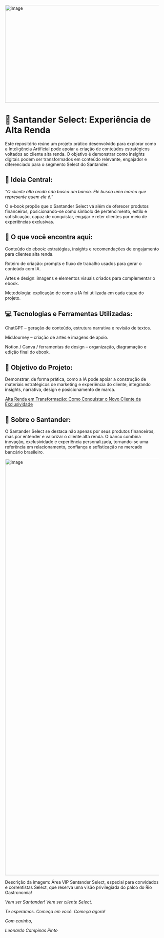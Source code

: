<img width="1280" height="320" alt="image" src="https://github.com/user-attachments/assets/0e8065ca-ff5b-47b5-8ee3-b115622101c3" />

# **📘 Santander Select: Experiência de Alta Renda**


Este repositório reúne um projeto prático desenvolvido para explorar como a Inteligência Artificial pode apoiar a criação de conteúdos estratégicos voltados ao cliente alta renda. O objetivo é demonstrar como insights digitais podem ser transformados em conteúdo relevante, engajador e diferenciado para o segmento Select do Santander.

## 🎯 Ideia Central:

*“O cliente alta renda não busca um banco. Ele busca uma marca que represente quem ele é.”*

O e-book propõe que o Santander Select vá além de oferecer produtos financeiros, posicionando-se como símbolo de pertencimento, estilo e sofisticação, capaz de conquistar, engajar e reter clientes por meio de experiências exclusivas.

## 🧠 O que você encontra aqui:

Conteúdo do ebook: estratégias, insights e recomendações de engajamento para clientes alta renda.

Roteiro de criação: prompts e fluxo de trabalho usados para gerar o conteúdo com IA.

Artes e design: imagens e elementos visuais criados para complementar o ebook.

Metodologia: explicação de como a IA foi utilizada em cada etapa do projeto.

## 💻 Tecnologias e Ferramentas Utilizadas:

ChatGPT – geração de conteúdo, estrutura narrativa e revisão de textos.

MidJourney – criação de artes e imagens de apoio.

Notion / Canva / ferramentas de design – organização, diagramação e edição final do ebook.

## 🚀 Objetivo do Projeto:

Demonstrar, de forma prática, como a IA pode apoiar a construção de materiais estratégicos de marketing e experiência do cliente, integrando insights, narrativa, design e posicionamento de marca.

[Alta Renda em Transformação: Como Conquistar o Novo Cliente da Exclusividade](https://github.com/leonardocampinas/Ebook-Santander-Select/blob/main/Ebook%20-%20Santander%20Select.pdf)

## 🏦 Sobre o Santander:

O Santander Select se destaca não apenas por seus produtos financeiros, mas por entender e valorizar o cliente alta renda.
O banco combina inovação, exclusividade e experiência personalizada, tornando-se uma referência em relacionamento, confiança e sofisticação no mercado bancário brasileiro.


<img width="2048" height="1365" alt="image" src="https://github.com/user-attachments/assets/994bf9df-add8-4856-a939-e1559b39cf0d" />


Descrição da imagem: Área VIP Santander Select, especial para convidados e correntistas Select, que reserva uma visão privilegiada do palco do Rio Gastronomia!


*Vem ser Santander! Vem ser cliente Select.* 

*Te esperamos. Começa em você. Começa agora!*



*Com carinho,*



*Leonardo Campinas Pinto*


